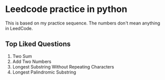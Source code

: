 # Leedcode practice in python
This is based on my practice sequence. 
The numbers don't mean anything in LeedCode. 
## Top Liked Questions
 001. Two Sum
 002. Add Two Numbers
 003. Longest Substring Without Repeating Characters
 004. Longest Palindromic Substring
